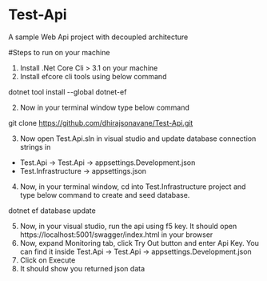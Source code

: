 # Test-Api
A sample Web Api project with decoupled architecture

#Steps to run on your machine
1. Install .Net Core Cli > 3.1 on your machine
2. Install efcore cli tools using below command

dotnet tool install --global dotnet-ef

2. Now in your terminal window type below command

git clone https://github.com/dhirajsonavane/Test-Api.git

3. Now open Test.Api.sln in visual studio and update database connection strings in 
  - Test.Api -> Test.Api -> appsettings.Development.json
  - Test.Infrastructure -> appsettings.json
  
4. Now, in your terminal window, cd into Test.Infrastructure project and type below command to create and seed database.

dotnet ef database update

5. Now, in your visual studio, run the api using f5 key. It should open https://localhost:5001/swagger/index.html in your browser
6. Now, expand Monitoring tab, click Try Out button and enter Api Key. You can find it inside Test.Api -> Test.Api -> appsettings.Development.json
7. Click on Execute
8. It should show you returned json data
